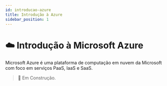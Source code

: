 ```yaml
---
id: introducao-azure
title: Introdução à Azure
sidebar_position: 1
---
```


# ☁️ Introdução à Microsoft Azure

Microsoft Azure é uma plataforma de computação em nuvem da Microsoft com foco em serviços PaaS, IaaS e SaaS.

> 🚧 Em Construção.
